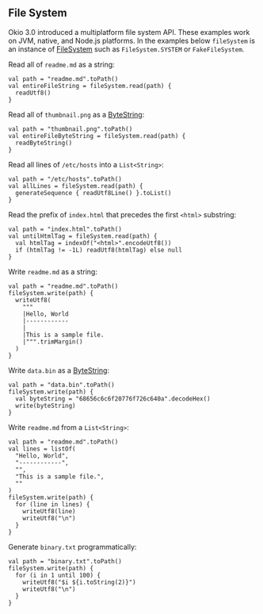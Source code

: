 File System
-----------

Okio 3.0 introduced a multiplatform file system API. These examples work on JVM, native, and
Node.js platforms. In the examples below `fileSystem` is an instance of [FileSystem] such as
`FileSystem.SYSTEM` or `FakeFileSystem`.

Read all of `readme.md` as a string:

```
val path = "readme.md".toPath()
val entireFileString = fileSystem.read(path) {
  readUtf8()
}
```

Read all of `thumbnail.png` as a [ByteString]:

```
val path = "thumbnail.png".toPath()
val entireFileByteString = fileSystem.read(path) {
  readByteString()
}
```

Read all lines of `/etc/hosts` into a `List<String>`:

```
val path = "/etc/hosts".toPath()
val allLines = fileSystem.read(path) {
  generateSequence { readUtf8Line() }.toList()
}
```

Read the prefix of `index.html` that precedes the first `<html>` substring:

```
val path = "index.html".toPath()
val untilHtmlTag = fileSystem.read(path) {
  val htmlTag = indexOf("<html>".encodeUtf8())
  if (htmlTag != -1L) readUtf8(htmlTag) else null
}
```

Write `readme.md` as a string:

```
val path = "readme.md".toPath()
fileSystem.write(path) {
  writeUtf8(
    """
    |Hello, World
    |------------
    |
    |This is a sample file.
    |""".trimMargin()
  )
}
```

Write `data.bin` as a [ByteString]:

```
val path = "data.bin".toPath()
fileSystem.write(path) {
  val byteString = "68656c6c6f20776f726c640a".decodeHex()
  write(byteString)
}
```

Write `readme.md` from a `List<String>`:

```
val path = "readme.md".toPath()
val lines = listOf(
  "Hello, World",
  "------------",
  "",
  "This is a sample file.",
  ""
)
fileSystem.write(path) {
  for (line in lines) {
    writeUtf8(line)
    writeUtf8("\n")
  }
}
```

Generate `binary.txt` programmatically:

```
val path = "binary.txt".toPath()
fileSystem.write(path) {
  for (i in 1 until 100) {
    writeUtf8("$i ${i.toString(2)}")
    writeUtf8("\n")
  }
}
```


[ByteString]: https://square.github.io/okio/2.x/okio/okio/-byte-string/index.html
[FileSystem]: https://square.github.io/okio/2.x/okio/okio/-file-system/index.html
